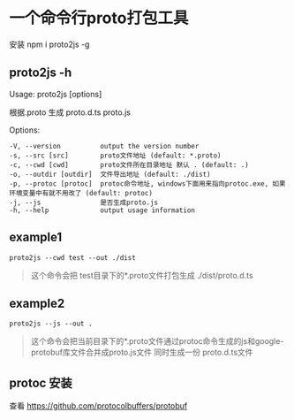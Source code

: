 # 一个命令行proto打包工具
安装 npm i proto2js -g
## proto2js -h

  Usage: proto2js [options]

  根据.proto 生成 proto.d.ts proto.js

  Options:

    -V, --version          output the version number
    -s, --src [src]        proto文件地址 (default: *.proto)
    -c, --cwd [cwd]        proto文件所在目录地址 默认 . (default: .)
    -o, --outdir [outdir]  文件导出地址 (default: ./dist)
    -p, --protoc [protoc]  protoc命令地址, windows下面用来指向protoc.exe, 如果环境变量中有就不用改了 (default: protoc)
    -j, --js               是否生成proto.js
    -h, --help             output usage information

## example1
``proto2js --cwd test --out ./dist``
> 这个命令会把 test目录下的*.proto文件打包生成 ./dist/proto.d.ts
## example2
``proto2js --js --out .`` 
> 这个命令会把当前目录下的*.proto文件通过protoc命令生成的js和google-protobuf库文件合并成proto.js文件
> 同时生成一份 proto.d.ts文件

## protoc 安装
查看 https://github.com/protocolbuffers/protobuf